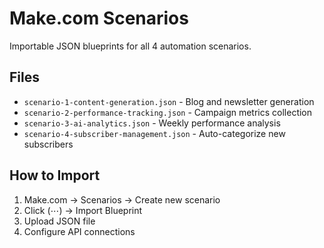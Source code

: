 # Make.com Scenarios

Importable JSON blueprints for all 4 automation scenarios.

## Files
- `scenario-1-content-generation.json` - Blog and newsletter generation
- `scenario-2-performance-tracking.json` - Campaign metrics collection
- `scenario-3-ai-analytics.json` - Weekly performance analysis
- `scenario-4-subscriber-management.json` - Auto-categorize new subscribers

## How to Import
1. Make.com → Scenarios → Create new scenario
2. Click (⋯) → Import Blueprint
3. Upload JSON file
4. Configure API connections
